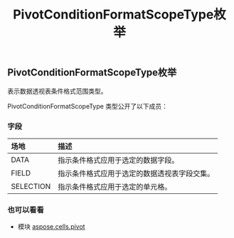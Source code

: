 ﻿---
title: PivotConditionFormatScopeType枚举
second_title: Aspose.Cells for Python via .NET API 参考文献
description:
type: docs
weight: 140
url: /zh/python-net/aspose.cells.pivot/pivotconditionformatscopetype/
is_root: false
---
## PivotConditionFormatScopeType枚举
表示数据透视表条件格式范围类型。



PivotConditionFormatScopeType 类型公开了以下成员：

### 字段
|场地|描述|
| :- | :- |
| DATA |指示条件格式应用于选定的数据字段。|
| FIELD |指示条件格式应用于选定的数据透视表字段交集。|
| SELECTION |指示条件格式应用于选定的单元格。|



### 也可以看看
* 模块 [aspose.cells.pivot](..)
